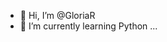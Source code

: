- 👋 Hi, I’m @GloriaR
- 🌱 I’m currently learning Python ...

<!---
GloRo2021/GloRo2021 is a ✨ special ✨ repository because its `README.md` (this file) appears on your GitHub profile.
You can click the Preview link to take a look at your changes.
--->
